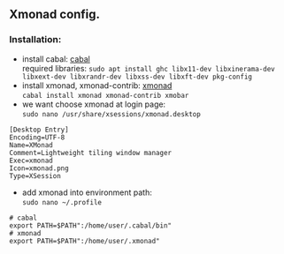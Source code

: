 ## Xmonad config.

### Installation:
* install cabal: [cabal](https://www.haskell.org/cabal)<br>
required libraries: ```sudo apt install ghc libx11-dev libxinerama-dev libxext-dev libxrandr-dev libxss-dev libxft-dev pkg-config```
* install xmonad, xmonad-contrib: [xmonad](https://xmonad.org/intro.html)<br>
```cabal install xmonad xmonad-contrib xmobar```
* we want choose xmonad at login page:<br>
```sudo nano /usr/share/xsessions/xmonad.desktop```
```
[Desktop Entry]
Encoding=UTF-8
Name=XMonad
Comment=Lightweight tiling window manager
Exec=xmonad
Icon=xmonad.png
Type=XSession
```
* add xmonad into environment path:<br>
```sudo nano ~/.profile```
```
# cabal
export PATH=$PATH":/home/user/.cabal/bin"
# xmonad
export PATH=$PATH":/home/user/.xmonad"
```
